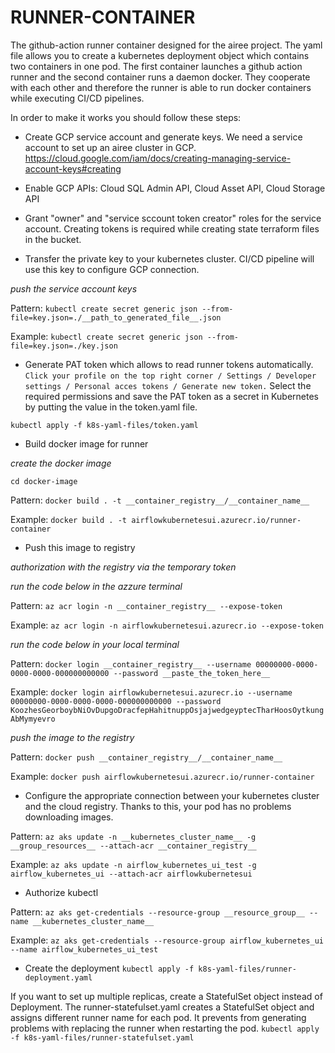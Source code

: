# RUNNER-CONTAINER

The github-action runner container designed for the airee project.
The yaml file allows you to create a kubernetes deployment object which contains two containers in one pod.
The first container launches a github action runner and the second container runs a daemon docker.
They cooperate with each other and therefore the runner is able to run docker containers while executing CI/CD pipelines.

In order to make it works you should follow these steps:
- Create GCP service account and generate keys. We need a service account to set up an airee cluster in GCP.
https://cloud.google.com/iam/docs/creating-managing-service-account-keys#creating

- Enable GCP APIs: Cloud SQL Admin API, Cloud Asset API, Cloud Storage API 

- Grant "owner" and "service sccount token creator" roles for the service account. 
Creating tokens is required while creating state terraform files in the bucket.

- Transfer the private key to your kubernetes cluster. CI/CD pipeline will use this key to configure GCP connection.

*push the service account keys*

Pattern: ```kubectl create secret generic json --from-file=key.json=./__path_to_generated_file__.json```

Example: ```kubectl create secret generic json --from-file=key.json=./key.json```

- Generate PAT token which allows to read runner tokens automatically.
```Click your profile on the top right corner / Settings / Developer settings / Personal acces tokens / Generate new token.``` 
Select the required permissions and save the PAT token as a secret in Kubernetes by putting the value in the token.yaml file. 

```kubectl apply -f k8s-yaml-files/token.yaml```

- Build docker image for runner

*create the docker image*

```cd docker-image```

Pattern: ```docker build . -t __container_registry__/__container_name__```

Example: ```docker build . -t airflowkubernetesui.azurecr.io/runner-container ```

- Push this image to registry

*authorization with the registry via the temporary token*

*run the code below in the azzure terminal*

Pattern: ```az acr login -n __container_registry__ --expose-token```

Example: ```az acr login -n airflowkubernetesui.azurecr.io --expose-token```

*run the code below in your local terminal*

Pattern: ```docker login __container_registry__ --username 00000000-0000-0000-0000-000000000000 --password __paste_the_token_here__```

Example: ```docker login airflowkubernetesui.azurecr.io --username 00000000-0000-0000-0000-000000000000 --password KoozhesGeorboybNiOvDupgoDracfepHahitnuppOsjajwedgeyptecTharHoosOytkungAbMymyevro```

*push the image to the registry*

Pattern: ```docker push __container_registry__/__container_name__```

Example: ```docker push airflowkubernetesui.azurecr.io/runner-container```

- Configure the appropriate connection between your kubernetes cluster and the cloud registry. Thanks to this, your pod has no problems downloading images.

Pattern: ```az aks update -n __kubernetes_cluster_name__ -g __group_resources__ --attach-acr __container_registry__```

Example: ```az aks update -n airflow_kubernetes_ui_test -g airflow_kubernetes_ui --attach-acr airflowkubernetesui```

- Authorize kubectl

Pattern: ```az aks get-credentials --resource-group __resource_group__ --name __kubernetes_cluster_name__```

Example: ```az aks get-credentials --resource-group airflow_kubernetes_ui --name airflow_kubernetes_ui_test```

- Create the deployment
```kubectl apply -f k8s-yaml-files/runner-deployment.yaml```

If you want to set up multiple replicas, create a StatefulSet object instead of Deployment.
The runner-statefulset.yaml creates a StatefulSet object and assigns different runner name for each pod. It prevents from generating problems with replacing the runner when restarting the pod.
```kubectl apply -f k8s-yaml-files/runner-statefulset.yaml```


